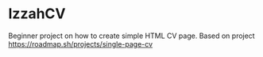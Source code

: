 # IzzahCV
Beginner project on how to create simple HTML CV page. 
Based on project https://roadmap.sh/projects/single-page-cv
